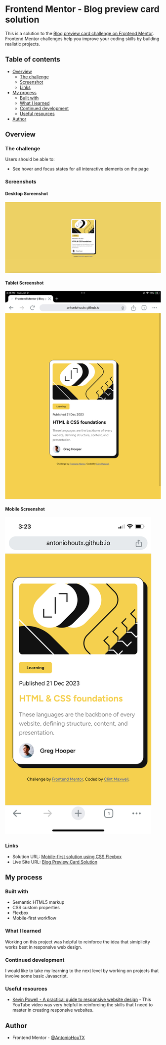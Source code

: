 # Frontend Mentor - Blog preview card solution

This is a solution to the [Blog preview card challenge on Frontend Mentor](https://www.frontendmentor.io/challenges/blog-preview-card-ckPaj01IcS). Frontend Mentor challenges help you improve your coding skills by building realistic projects.

## Table of contents

- [Overview](#overview)
  - [The challenge](#the-challenge)
  - [Screenshot](#screenshot)
  - [Links](#links)
- [My process](#my-process)
  - [Built with](#built-with)
  - [What I learned](#what-i-learned)
  - [Continued development](#continued-development)
  - [Useful resources](#useful-resources)
- [Author](#author)



## Overview

### The challenge

Users should be able to:

- See hover and focus states for all interactive elements on the page

### Screenshots

#### Desktop Screenshot
![Desktop Version](./images/desktop%20screenshot.jpg)

#### Tablet Screenshot

![](./images/tablet%20screenshot.jpeg)

#### Mobile Screenshot

![](./images/mobile%20screenshot.jpeg)


### Links

- Solution URL: [Mobile-first solution using CSS Flexbox](https://www.frontendmentor.io/solutions/mobilefirst-solution-using-css-flexbox-ELwTBP_xcJ)
- Live Site URL: [Blog Preview Card Solution](https://antoniohoutx.github.io/blog-preview-card-main/)

## My process

### Built with

- Semantic HTML5 markup
- CSS custom properties
- Flexbox
- Mobile-first workflow

### What I learned

Working on this project was helpful to reinforce the idea that simiplicity works best in responsive web design.


### Continued development

I would like to take my learning to the next level by working on projects that involve some basic Javascript.


### Useful resources

- [Kevin Powell - A practical guide to responsive website design](https://youtu.be/x4u1yp3Msao?si=xMxqEWk32ID5cf2b) - This YouTube video was very helpful in reinforcing the skills that I need to master in creating responsive websites.



## Author

- Frontend Mentor - [@AntonioHouTX](https://www.frontendmentor.io/profile/AntonioHouTX)
